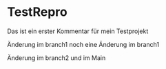 # TestRepro

Das ist ein erster Kommentar für mein Testprojekt

Änderung im branch1
noch eine Änderung im branch1

Änderung im branch2 und im Main

